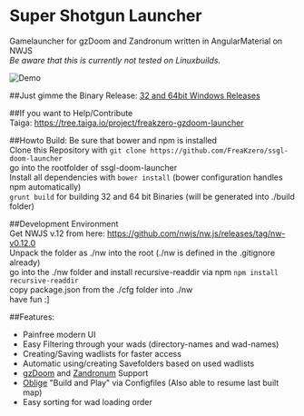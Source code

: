 # Super Shotgun Launcher  
Gamelauncher for gzDoom and Zandronum written in AngularMaterial on NWJS  
*Be aware that this is currently not tested on Linuxbuilds.*

![Demo](https://github.com/FreaKzero/ssgl-doom-launcher/blob/master/readme/readme.gif)

##Just gimme the Binary Release:
[32 and 64bit Windows Releases](https://github.com/FreaKzero/ssgl-doom-launcher/releases)

##If you want to Help/Contribute  
Taiga: https://tree.taiga.io/project/freakzero-gzdoom-launcher  

##Howto Build:
Be sure that bower and npm is installed  
Clone this Repository with ```git clone https://github.com/FreaKzero/ssgl-doom-launcher```  
go into the rootfolder of ssgl-doom-launcher  
Install all dependencies with ```bower install``` (bower configuration handles npm automatically)  
```grunt build``` for building 32 and 64 bit Binaries (will be generated into ./build folder)  

##Development Environment  
Get NWJS v.12 from here: https://github.com/nwjs/nw.js/releases/tag/nw-v0.12.0  
Unpack the folder as ./nw into the root (./nw is defined in the .gitignore already)  
go into the ./nw folder and install recursive-readdir via npm ```npm install recursive-readdir```  
copy package.json from the ./cfg folder into ./nw  
have fun :]  
  
##Features:  
- Painfree modern UI
- Easy Filtering through your wads (directory-names and wad-names)
- Creating/Saving wadlists for faster access
- Automatic using/creating Savefolders based on used wadlists
- [gzDoom](https://github.com/coelckers/gzdoom) and [Zandronum](https://zandronum.com/) Support
- [Oblige](http://oblige.sourceforge.net/) "Build and Play" via Configfiles (Also able to resume last built map)
- Easy sorting for wad loading order

